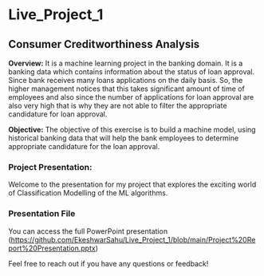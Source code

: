 # Live_Project_1
## __Consumer Creditworthiness Analysis__

 __Overview:__
 It is a machine learning project in the banking domain. It is a banking data which contains information about the status of loan approval. Since bank receives many loans applications on the daily basis. So, the higher management notices that this takes significant amount of time of employees and also since the number of applications for loan approval are also very high that is why they are not able to filter the appropriate candidature for loan approval. 

 __Objective:__
The objective of this exercise is to build a machine model, using historical banking data that will help the bank employees to determine appropriate candidature for the loan approval. 


### Project Presentation:

Welcome to the presentation for my project that explores the exciting world of Classification Modelling of the ML algorithms.

### Presentation File

You can access the full PowerPoint presentation (https://github.com/EkeshwarSahu/Live_Project_1/blob/main/Project%20Report%20Presentation.pptx)

Feel free to reach out if you have any questions or feedback!


